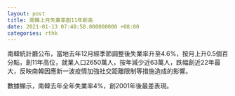 ```yaml
---
layout: post
title: 南韓上月失業率創11年新高
date: 2021-01-13 07:48:58.000000000 +08:00
categories: rthk
---
```


南韓統計廳公布，當地去年12月經季節調整後失業率升至4.6%，按月上升0.5個百分點，創11年高位，就業人口2650萬人，按年減少近63萬人，跌幅創近22年最大，反映南韓因應新一波疫情加強社交距離限制等措施造成的影響。

數據顯示，南韓去年全年失業率4%，創2001年後最差表現。
